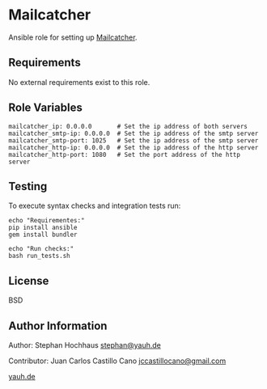 # Mailcatcher
Ansible role for setting up [Mailcatcher](http://mailcatcher.me).

## Requirements
No external requirements exist to this role.

## Role Variables

```
mailcatcher_ip: 0.0.0.0       # Set the ip address of both servers
mailcatcher_smtp-ip: 0.0.0.0  # Set the ip address of the smtp server
mailcatcher_smtp-port: 1025   # Set the ip address of the smtp server
mailcatcher_http-ip: 0.0.0.0  # Set the ip address of the http server
mailcatcher_http-port: 1080   # Set the port address of the http server
```

## Testing

To execute syntax checks and integration tests run:

```
echo "Requirementes:"
pip install ansible
gem install bundler

echo "Run checks:"
bash run_tests.sh
```

## License
BSD

## Author Information
Author: Stephan Hochhaus [stephan@yauh.de](mailto:stephan@yauh.de)

Contributor: Juan Carlos Castillo Cano
[jccastillocano@gmail.com](mailto:jccastillocano@gmail.com)

[yauh.de](http://yauh.de)
